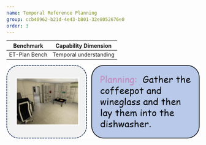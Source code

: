 ```yaml
---
name: Temporal Reference Planning
group: ccb40962-b21d-4e43-b801-32e8052676e0
order: 3
---
```


<div class="row">
<div class="col-8">

| **Benchmark** | **Capability Dimension** |
| ------------- | ------------------------ |
| ET-Plan Bench | Temporal understanding   |

</div>

<div class="col-4">

![alt text](temporalReferencePlanning.png)

</div>

</div>
